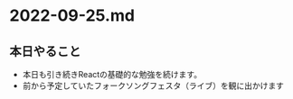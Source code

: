 # 2022-09-25.md
## 本日やること
<ul>
  <li>本日も引き続きReactの基礎的な勉強を続けます。</li>
  <li>前から予定していたフォークソングフェスタ（ライブ）を観に出かけます</li>
</ul>

